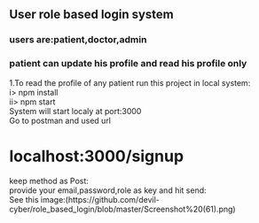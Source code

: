<h2>User role based login system </h2>
<h3>users are:patient,doctor,admin</h3>
<h3>patient can update his profile and read his profile only</h3>
<p>
1.To read the profile of any patient run this project in local system:<br>
i> npm install<br>
ii> npm start<br>
System will start localy at port:3000<br>
Go to postman and used url <h1>localhost:3000/signup</h1>
keep method as Post:<br>
provide your email,password,role as key and hit send:<br>
See this image:(https://github.com/devil-cyber/role_based_login/blob/master/Screenshot%20(61).png)

 
